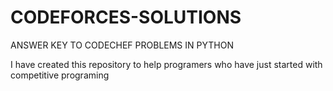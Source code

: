 # CODEFORCES-SOLUTIONS
ANSWER KEY TO CODECHEF PROBLEMS IN PYTHON

I have created this repository to help programers who have just started with competitive programing 
